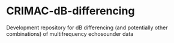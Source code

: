 # CRIMAC-dB-differencing
Development repository for dB differencing (and potentially other combinations) of multifrequency echosounder data
